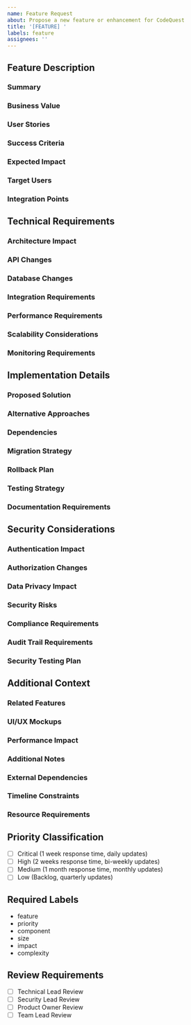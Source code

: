 ```yaml
---
name: Feature Request
about: Propose a new feature or enhancement for CodeQuest
title: '[FEATURE] '
labels: feature
assignees: ''
---
```


<!--
Please complete this template thoroughly to ensure efficient feature planning and implementation.
The description should be at least 200 characters and all required sections must be completed.
-->

## Feature Description
### Summary
<!-- Provide a clear and concise description of the feature -->

### Business Value
<!-- Explain the business benefits and ROI of this feature -->

### User Stories
<!-- List the user stories in the format: As a [user type], I want [goal] so that [benefit] -->

### Success Criteria
<!-- Define measurable criteria for feature completion -->

### Expected Impact
<!-- Describe the expected impact on users and system -->

### Target Users
<!-- Identify the primary and secondary users of this feature -->

### Integration Points
<!-- List systems, services, or components this feature will interact with -->

## Technical Requirements
### Architecture Impact
<!-- Describe changes required to system architecture -->

### API Changes
<!-- Detail any new APIs or modifications to existing endpoints -->

### Database Changes
<!-- Specify required database schema or data modifications -->

### Integration Requirements
<!-- List external system integration requirements -->

### Performance Requirements
<!-- Define performance metrics and SLAs -->

### Scalability Considerations
<!-- Describe how this feature scales with increased load -->

### Monitoring Requirements
<!-- Specify metrics, logs, and alerts needed -->

## Implementation Details
### Proposed Solution
<!-- Describe the technical approach and implementation strategy -->

### Alternative Approaches
<!-- List alternative solutions considered -->

### Dependencies
<!-- List all dependencies and prerequisites -->

### Migration Strategy
<!-- Describe data migration or system transition plans -->

### Rollback Plan
<!-- Detail the strategy for rolling back changes if needed -->

### Testing Strategy
<!-- Outline the testing approach and requirements -->

### Documentation Requirements
<!-- List required documentation updates -->

## Security Considerations
### Authentication Impact
<!-- Describe changes to authentication mechanisms -->

### Authorization Changes
<!-- Detail modifications to authorization rules -->

### Data Privacy Impact
<!-- Assess impact on data privacy and protection -->

### Security Risks
<!-- Identify potential security risks and mitigations -->

### Compliance Requirements
<!-- List regulatory compliance considerations -->

### Audit Trail Requirements
<!-- Specify audit logging requirements -->

### Security Testing Plan
<!-- Outline security testing approach -->

## Additional Context
### Related Features
<!-- List related features or dependencies -->

### UI/UX Mockups
<!-- Attach or link to relevant mockups -->

### Performance Impact
<!-- Detail impact on system performance -->

### Additional Notes
<!-- Any other relevant information -->

### External Dependencies
<!-- List external system or vendor dependencies -->

### Timeline Constraints
<!-- Note any timing requirements or constraints -->

### Resource Requirements
<!-- List required resources for implementation -->

## Priority Classification
<!-- Select the appropriate priority level -->
- [ ] Critical (1 week response time, daily updates)
- [ ] High (2 weeks response time, bi-weekly updates)
- [ ] Medium (1 month response time, monthly updates)
- [ ] Low (Backlog, quarterly updates)

## Required Labels
<!-- Do not modify these labels -->
- feature
- priority
- component
- size
- impact
- complexity

## Review Requirements
<!-- Based on priority level -->
- [ ] Technical Lead Review
- [ ] Security Lead Review
- [ ] Product Owner Review
- [ ] Team Lead Review

<!--
Auto-assignment will be handled based on the following components:
- Backend Services (@backend-team-leads)
- Frontend Components (@frontend-team-leads)
- Infrastructure (@devops-team)
- Points System (@points-team)
-->